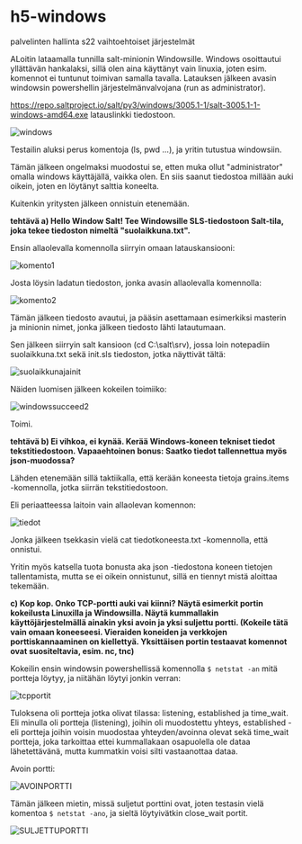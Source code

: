 # h5-windows
palvelinten hallinta s22 vaihtoehtoiset järjestelmät

ALoitin lataamalla tunnilla salt-minionin Windowsille. Windows osoittautui yllättävän hankalaksi, sillä olen aina käyttänyt vain linuxia, joten esim. komennot ei tuntunut toimivan samalla tavalla. Latauksen jälkeen avasin windowsin powershellin järjestelmänvalvojana (run as administrator).

https://repo.saltproject.io/salt/py3/windows/3005.1-1/salt-3005.1-1-windows-amd64.exe latauslinkki tiedostoon.

![windows](https://user-images.githubusercontent.com/118457367/204983420-7cdf1aa6-0c15-47a0-a63e-202bbe3a66d0.jpg)

Testailin aluksi perus komentoja (ls, pwd ...), ja yritin tutustua windowsiin. 

Tämän jälkeen ongelmaksi muodostui se, etten muka ollut "administrator" omalla windows käyttäjällä, vaikka olen. En siis saanut tiedostoa millään auki oikein, joten en löytänyt salttia koneelta. 

Kuitenkin yritysten jälkeen onnistuin etenemään.

 **tehtävä a) Hello Window Salt! Tee Windowsille SLS-tiedostoon Salt-tila, joka tekee tiedoston nimeltä "suolaikkuna.txt".**

Ensin allaolevalla komennolla siirryin omaan latauskansiooni: 

![komento1](https://user-images.githubusercontent.com/118457367/204985725-689f6a3e-c76f-4b43-a6c3-0f320855cefe.jpg)

Josta löysin ladatun tiedoston, jonka avasin allaolevalla komennolla: 

![komento2](https://user-images.githubusercontent.com/118457367/204985845-81279263-0e3c-4e68-9b27-9d226b8e9daa.jpg)

Tämän jälkeen tiedosto avautui, ja pääsin asettamaan esimerkiksi masterin ja minionin nimet, jonka jälkeen tiedosto lähti latautumaan. 

Sen jälkeen siirryin salt kansioon (cd C:\salt\srv), jossa loin notepadiin suolaikkuna.txt sekä init.sls tiedoston, jotka näyttivät tältä: 

![suolaikkunajainit](https://user-images.githubusercontent.com/118457367/205048461-2b925585-fd16-440b-aa93-9e7d71473b9e.jpg)

Näiden luomisen jälkeen kokeilen toimiiko:

![windowssucceed2](https://user-images.githubusercontent.com/118457367/205048642-cc99c267-c8ff-4a26-986d-fc6ea730f7b5.jpg)

Toimi. 

**tehtävä b) Ei vihkoa, ei kynää. Kerää Windows-koneen tekniset tiedot tekstitiedostoon. Vapaaehtoinen bonus: Saatko tiedot tallennettua myös json-muodossa?**

Lähden etenemään sillä taktiikalla, että kerään koneesta tietoja grains.items -komennolla, jotka siirrän tekstitiedostoon.

Eli periaatteessa laitoin vain allaolevan komennon:

![tiedot](https://user-images.githubusercontent.com/118457367/205051367-2091c547-e78a-4461-bcff-8fb8d08a15bd.jpg)

Jonka jälkeen tsekkasin vielä cat tiedotkoneesta.txt -komennolla, että onnistui. 

Yritin myös katsella tuota bonusta aka json -tiedostona koneen tietojen tallentamista, mutta se ei oikein onnistunut, sillä en tiennyt mistä aloittaa tekemään. 

**c) Kop kop. Onko TCP-portti auki vai kiinni? Näytä esimerkit portin kokeilusta Linuxilla ja Windowsilla. Näytä kummallakin käyttöjärjestelmällä ainakin yksi avoin ja yksi suljettu portti. (Kokeile tätä vain omaan koneeseesi. Vieraiden koneiden ja verkkojen porttiskannaaminen on kiellettyä. Yksittäisen portin testaavat komennot ovat suositeltavia, esim. nc, tnc)**

Kokeilin ensin windowsin powershellissä komennolla ```$ netstat -an``` mitä portteja löytyy, ja niitähän löytyi jonkin verran:

![tcpportit](https://user-images.githubusercontent.com/118457367/205054014-103fa1ef-81f0-4418-8a21-e30b8f1b24f3.jpg)

Tuloksena oli portteja jotka olivat tilassa: listening, established ja time_wait. Eli minulla oli portteja (listening), joihin oli muodostettu yhteys, established - eli portteja joihin voisin muodostaa yhteyden/avoinna olevat sekä time_wait portteja, joka tarkoittaa ettei kummallakaan osapuolella ole dataa lähetettävänä, mutta kummatkin voisi silti vastaanottaa dataa. 

Avoin portti:

![AVOINPORTTI](https://user-images.githubusercontent.com/118457367/205056473-5f03a325-a3c5-40ee-a3e1-2558647c5883.jpg)

Tämän jälkeen mietin, missä suljetut porttini ovat, joten testasin vielä komentoa ```$ netstat -ano```, ja sieltä löytyivätkin close_wait portit. 

![SULJETTUPORTTI](https://user-images.githubusercontent.com/118457367/205056542-ddb6b595-5b95-447e-93b0-b5c1c4aa6ca1.jpg)

